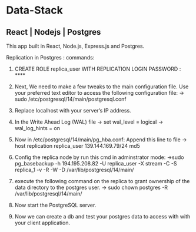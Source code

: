 # Data-Stack
## React | Nodejs | Postgres
This app built in React, Node.js, Express.js and Postgres.

Replication in Postgres :
commands:
 1) CREATE ROLE replica_user WITH REPLICATION LOGIN PASSWORD : ****
 2) Next, We need to make a few tweaks to the main configuration file.
    Use your preferred text editor to access the following configuration file:
       -> sudo /etc/postgresql/14/main/postgresql.conf
3) Replace localhost with your server’s IP address.
4) In the Write Ahead Log (WAL) file
   -> set wal_level = logical
   -> wal_log_hints = on
5) Now in /etc/postgresql/14/main/pg_hba.conf:
   Append this line to file
    -> host  replication   replica_user  139.144.169.79/24   md5
6) Config the replica node by run this cmd in adminstrator mode:
   ->sudo pg_basebackup -h 194.195.208.82 -U replica_user -X stream -C -S replica_1 -v -R -W -D /var/lib/postgresql/14/main/

7) execute the following command on the replica to grant ownership of the data directory to the postgres user.
    -> sudo chown postgres -R /var/lib/postgresql/14/main/
8) Now start the PostgreSQL server.
9) Now we can create a db and test your postgres data to access with with your client application.
